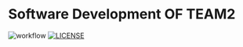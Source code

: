 # Software Development OF TEAM2

![workflow](https://github.com/BurmeseNoob/Project_Team2/actions/workflows/main.yml/badge.svg) [![LICENSE](https://img.shields.io/github/license/BurmeseNoob/devops.svg?style=flat-square)](https://github.com/BurmeseNoob/Project_Team2/blob/master/LICENSE)
